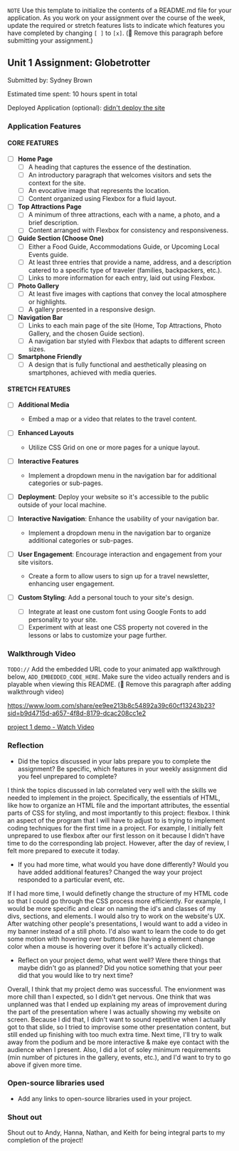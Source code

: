 `NOTE` Use this template to initialize the contents of a README.md file for your application. As you work on your assignment over the course of the week, update the required or stretch features lists to indicate which features you have completed by changing `[ ]` to `[x]`. (🚫 Remove this paragraph before submitting your assignment.)

## Unit 1 Assignment: Globetrotter

Submitted by: Sydney Brown

Estimated time spent: 10 hours spent in total

Deployed Application (optional): [didn't deploy the site](ADD_LINK_HERE)

### Application Features

#### CORE FEATURES

- [ ] **Home Page**
  - [ ] A heading that captures the essence of the destination.
  - [ ] An introductory paragraph that welcomes visitors and sets the context for the site.
  - [ ] An evocative image that represents the location.
  - [ ] Content organized using Flexbox for a fluid layout.

- [ ] **Top Attractions Page**
  - [ ] A minimum of three attractions, each with a name, a photo, and a brief description.
  - [ ] Content arranged with Flexbox for consistency and responsiveness.

- [ ] **Guide Section (Choose One)**
  - [ ] Either a Food Guide, Accommodations Guide, or Upcoming Local Events guide.
  - [ ] At least three entries that provide a name, address, and a description catered to a specific type of traveler (families, backpackers, etc.).
  - [ ] Links to more information for each entry, laid out using Flexbox.

- [ ] **Photo Gallery**
  - [ ] At least five images with captions that convey the local atmosphere or highlights.
  - [ ] A gallery presented in a responsive design.

- [ ] **Navigation Bar**
  - [ ] Links to each main page of the site (Home, Top Attractions, Photo Gallery, and the chosen Guide section).
  - [ ] A navigation bar styled with Flexbox that adapts to different screen sizes.  

- [ ] **Smartphone Friendly**
  - [ ] A design that is fully functional and aesthetically pleasing on smartphones, achieved with media queries.

#### STRETCH FEATURES

- [ ] **Additional Media**
  - Embed a map or a video that relates to the travel content.

- [ ] **Enhanced Layouts**
  - Utilize CSS Grid on one or more pages for a unique layout.

- [ ] **Interactive Features**
  - Implement a dropdown menu in the navigation bar for additional categories or sub-pages.

- [ ] **Deployment**: Deploy your website so it's accessible to the public outside of your local machine. 

- [ ] **Interactive Navigation**: Enhance the usability of your navigation bar.
  - Implement a dropdown menu in the navigation bar to organize additional categories or sub-pages.

- [ ] **User Engagement**: Encourage interaction and engagement from your site visitors.
  - Create a form to allow users to sign up for a travel newsletter, enhancing user engagement.

- [ ] **Custom Styling**: Add a personal touch to your site's design.
  - [ ] Integrate at least one custom font using Google Fonts to add personality to your site.
  - [ ] Experiment with at least one CSS property not covered in the lessons or labs to customize your page further.

### Walkthrough Video

`TODO://` Add the embedded URL code to your animated app walkthrough below, `ADD_EMBEDDED_CODE_HERE`. Make sure the video actually renders and is playable when viewing this README. (🚫 Remove this paragraph after adding walkthrough video)

  https://www.loom.com/share/ee9ee213b8c54892a39c60cf13243b23?sid=b9d4715d-a657-4f8d-8179-dcac208cc1e2
<div>
    <a href="https://www.loom.com/share/ee9ee213b8c54892a39c60cf13243b23">
      <p>project 1 demo - Watch Video</p>
    </a>

### Reflection

* Did the topics discussed in your labs prepare you to complete the assignment? Be specific, which features in your weekly assignment did you feel unprepared to complete?

I think the topics discussed in lab correlated very well with the skills we needed to implement in the project. Specifically, the essentials of HTML, like how to organize an HTML file and the important attributes, the essential parts of CSS for styling, and most importantly to this project: flexbox. I think an aspect of the program that I will have to adjust to is trying to implement coding techniques for the first time in a project. For example, I initially felt unprepared to use flexbox after our first lesson on it because I didn't have time to do the corresponding lab project. However, after the day of review, I felt more prepared to execute it today. 

* If you had more time, what would you have done differently? Would you have added additional features? Changed the way your project responded to a particular event, etc.
  
If I had more time, I would definetly change the structure of my HTML code so that I could go through the CSS process more efficiently. For example, I would be more specific and clear on naming the id's and classes of my divs, sections, and elements. I would also try to work on the website's UX. After watching other people's presentations, I would want to add a video in my banner instead of a still photo. I'd also want to learn the code to do get some motion with hovering over buttons (like having a element change color when a mouse is hovering over it before it's actually clicked). 

* Reflect on your project demo, what went well? Were there things that maybe didn't go as planned? Did you notice something that your peer did that you would like to try next time?

Overall, I think that my project demo was successful. The envionment was more chill than I expected, so I didn't get nervous. One think that was unplanned was that I ended up explaining my areas of improvement during the part of the presentation where I was actually showing my website on screen. Because I did that, I didn't want to sound repetitive when I actually got to that slide, so I tried to improvise some other presentation content, but still ended up finishing with too much extra time. Next time, I'll try to walk away from the podium and be more interactive & make eye contact with the audience when I present. Also, I did a lot of soley minimum requirements (min number of pictures in the gallery, events, etc.), and I'd want to try to go above if given more time.

### Open-source libraries used

- Add any links to open-source libraries used in your project.

### Shout out

Shout out to Andy, Hanna, Nathan, and Keith for being integral parts to my completion of the project!

